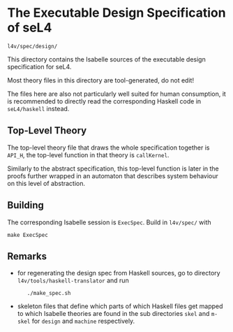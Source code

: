 <!--
     Copyright 2020, Data61, CSIRO (ABN 41 687 119 230)

     SPDX-License-Identifier: CC-BY-SA-4.0
-->

The Executable Design Specification of seL4
===========================================

    l4v/spec/design/

This directory contains the Isabelle sources of the executable design
specification for seL4.

Most theory files in this directory are tool-generated, do not edit!

The files here are also not particularly well suited for human consumption, it
is recommended to directly read the corresponding Haskell code in
`seL4/haskell` instead.


Top-Level Theory
----------------

The top-level theory file that draws the whole specification together is
`API_H`, the top-level function in that theory is `callKernel`.

Similarly to the abstract specification, this top-level function is later in
the proofs further wrapped in an automaton that describes system behaviour on
this level of abstraction.


Building
--------

The corresponding Isabelle session is `ExecSpec`. Build in `l4v/spec/` with

    make ExecSpec


Remarks
-------

 * for regenerating the design spec from Haskell sources, go to directory
   `l4v/tools/haskell-translator` and run

          ./make_spec.sh

 * skeleton files that define which parts of which Haskell files get mapped
   to which Isabelle theories are found in the sub directories `skel` and
   `m-skel` for `design` and `machine` respectively.


